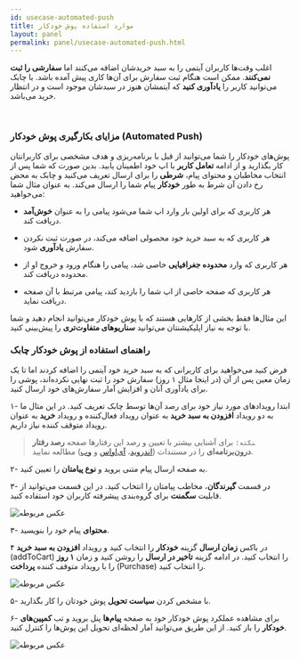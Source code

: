 ```yaml
---
id: usecase-automated-push
title: موارد استفاده پوش خودکار
layout: panel
permalink: panel/usecase-automated-push.html
---
```


اغلب وقت‌ها کاربران آیتمی را به سبد خریدشان اضافه می‌کنند اما **سفارشی را ثبت نمی‌کنند**. ممکن است هنگام ثبت سفارش برای آن‌ها کاری پیش آمده باشد. با چابک می‌توانید کاربر را **یادآوری کنید** که آیتمشان هنوز در سبدشان موجود است و در انتظار خرید می‌باشد.

<Br>

### مزایای بکارگیری پوش خودکار (Automated Push)

پوش‌های خودکار را شما می‌توانید از قبل با برنامه‌ریزی و هدف مشخصی برای کاربرانتان کار بگذارید و از ادامه **تعامل کاربر** با اپ خود اطمینان یابید. بدین صورت که شما پس از انتخاب مخاطبان و محتوای پیام، **شرطی** را برای ارسال تعریف می‌کنید و چابک به محض رخ دادن آن شرط به طور **خودکار** پیام شما را ارسال می‌کند. به عنوان مثال شما می‌خواهید:
- هر کاربری که برای اولین بار وارد اپ شما می‌شود پیامی را به عنوان **خوش‌‌آمد** دریافت کند.

- هر کاربری که به سبد خرید خود محصولی اضافه می‌کند، در صورت ثبت نکردن سفارش **یاد‌آوری** شود.

- هر کاربری که وارد **محدوده جغرافیایی** خاصی شد، پیامی را هنگام ورود و خروج او از محدوده دریافت کند.

- هر کاربری که صفحه خاصی از اپ شما را بازدید کند، پیامی مرتبط با آن صفحه دریافت نماید.

این مثال‌ها فقط بخشی از کار‌هایی هستند که با پوش‌ خودکار می‌توانید انجام دهید و شما با توجه به نیاز اپلیکیشنتان می‌توانید **سناریوهای متفاوت‌تری** را پیش‌بینی کنید.

### راهنمای استفاده از پوش خودکار چابک

فرض کنید می‌خواهید برای کاربرانی که به سبد خرید خود آیتمی را اضافه کردند اما تا یک زمان معین پس از آن (در اینجا مثال ۱ روز) سفارش خود را ثبت نهایی نکرده‌اند، پوشی را برای یادآوری آنان و افزایش آمار سفارش‌های خود ارسال کنید. 

۱- ابتدا رویدادهای مورد نیاز خود برای رصد آن‌ها توسط چابک تعریف کنید. در این مثال ما به دو رویداد **افزودن به سبد خرید** به عنوان رویداد فعال‌کننده و رویداد **خرید** به عنوان رویداد متوقف کننده نیاز داریم. 

> ‍‍‍`نکته:` برای آشنایی بیشتر با تعیین و رصد این رفتارها صفحه **رصد رفتار درون‌برنامه‌ای** را در مستندات ([اندروید](https://doc.chabokpush.com/android/event-tracking.html)، [آی‌اواس](https://doc.chabokpush.com/ios/event-tracking.html) و [وب](https://doc.chabokpush.com/javascript/event-tracking.html))  مطالعه نمایید.

۲- به صفحه ارسال پیام متنی بروید و **نوع پیامتان** را تعیین کنید.

۳- در قسمت **گیرندگان**، مخاطب پیامتان را انتخاب کنید. در این قسمت می‌توانید از قابلیت **سگمنت** برای گروه‌بندی پیشرفته کاربران خود استفاده کنید. 

 ![عکس مربوطه](http://uupload.ir/files/mcjm_segment-for-autopush.png)

۳- **محتوای** پیام خود را بنویسید.

۴ در باکس **زمان ارسال** گزینه **خودکار** را انتخاب کنید و رویداد‌ **افزودن به سبد خرید** (addToCart) را انتخاب کنید. در ادامه گزینه **تاخیر در ارسال** را روشن کنید و زمان **۱ روز** را با رویداد متوقف کننده **پرداخت** (Purchase) را انتخاب کنید.

 ![عکس مربوطه](http://uupload.ir/files/52jr_autopush.png)

۵- با مشخص کردن **سیاست تحویل** پوش خودتان را کار بگذارید. 

۶- برای مشاهده عملکرد پوش خودکار خود به صفحه **پیام‌ها** پنل بروید و تب **کمپین‌های خودکار** را باز کنید. از این طریق می‌توانید آمار لحظه‌ای تحویل این پوش‌ها را کنترل کنید. 

 ![عکس مربوطه](http://uupload.ir/files/8zcc_analytics-autopush.png)
